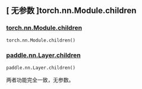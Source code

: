 ## [ 无参数 ]torch.nn.Module.children

### [torch.nn.Module.children](https://pytorch.org/docs/stable/generated/torch.nn.Module.html#torch.nn.Module.children)

```python
torch.nn.Module.children()
```

### [paddle.nn.Layer.children](https://www.paddlepaddle.org.cn/documentation/docs/zh/api/paddle/nn/Layer_cn.html#children)

```python
paddle.nn.Layer.children()
```

两者功能完全一致，无参数。
